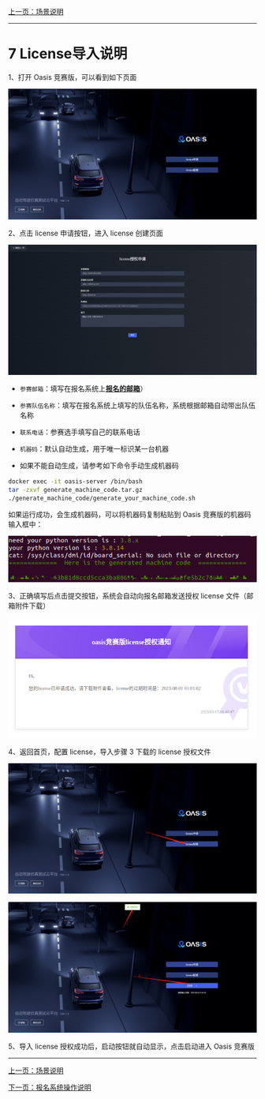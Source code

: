 [上一页：场景说明](scenarios.md)

***

# 7 License导入说明

1、打开 Oasis 竞赛版，可以看到如下页面

![](js/images/license/image.png)

2、点击 license 申请按钮，进入 license 创建页面

![](js/images/license/image1.png)

- `参赛邮箱`：填写在报名系统上[__报名的邮箱__](https://race.carsmos.cn/contests)）

- `参赛队伍名称`：填写在报名系统上填写的队伍名称，系统根据邮箱自动带出队伍名称

- `联系电话`：参赛选手填写自己的联系电话

- `机器码`：默认自动生成，用于唯一标识某一台机器
  
- 如果不能自动生成，请参考如下命令手动生成机器码

```bash
docker exec -it oasis-server /bin/bash
tar -zxvf generate_machine_code.tar.gz
./generate_machine_code/generate_your_machine_code.sh
```

如果运行成功，会生成机器码，可以将机器码复制粘贴到 Oasis 竞赛版的机器码输入框中：

![机器码生成](js/images/license/image7.png)

3、正确填写后点击提交按钮，系统会自动向报名邮箱发送授权 license 文件（邮箱附件下载）

![](js/images/license/image4.png)

4、返回首页，配置 license，导入步骤 3 下载的 license 授权文件

![](js/images/license/image5.png)

![](js/images/license/image6.png)

5、导入 license 授权成功后，启动按钮就自动显示，点击启动进入 Oasis 竞赛版

***

[上一页：场景说明](scenarios.md)

[下一页：报名系统操作说明](signup.md)